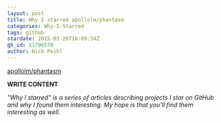 ```yaml
---
layout: post
title: Why I starred apollolm/phantasm
categories: Why-I-Starred
tags: github
stardate: 2015-03-26T16:09:34Z
gh_id: 11796578
author: Nick Peihl
---
```


[apollolm/phantasm](star.repo.html_url)

**WRITE CONTENT**

*"Why I starred" is a series of articles describing projects I star on GitHub and why I found them interesting. My hope is that you'll find them interesting as well.*

